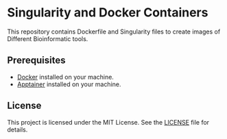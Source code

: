 # Singularity and Docker Containers

This repository contains Dockerfile and Singularity files to create images of Different Bioinformatic tools.

## Prerequisites

- [Docker](https://www.docker.com/get-started) installed on your machine.
- [Apptainer](https://apptainer.org ) installed on your machine.

## License

This project is licensed under the MIT License. See the [LICENSE](LICENSE) file for details.
